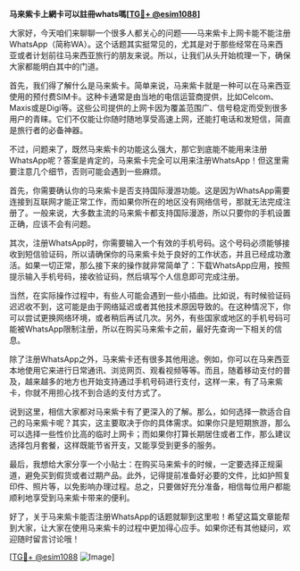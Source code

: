**马来紫卡上網卡可以註冊whats嗎[[TG💪+ @esim1088](https://t.me/s/esim1088)]**

大家好，今天咱们来聊聊一个很多人都关心的问题——马来紫卡上网卡能不能注册WhatsApp（简称WA）。这个话题其实挺常见的，尤其是对于那些经常在马来西亚或者计划前往马来西亚旅行的朋友来说。所以，让我们从头开始梳理一下，确保大家都能明白其中的门道。

首先，我们得了解什么是马来紫卡。简单来说，马来紫卡就是一种可以在马来西亚使用的预付费SIM卡。这种卡通常是由当地的电信运营商提供，比如Celcom、Maxis或是Digi等。这些公司提供的上网卡因为覆盖范围广、信号稳定而受到很多用户的青睐。它们不仅能让你随时随地享受高速上网，还能打电话和发短信，简直是旅行者的必备神器。

不过，问题来了，既然马来紫卡的功能这么强大，那它到底能不能用来注册WhatsApp呢？答案是肯定的，马来紫卡完全可以用来注册WhatsApp！但这里需要注意几个细节，否则可能会遇到一些麻烦。

首先，你需要确认你的马来紫卡是否支持国际漫游功能。这是因为WhatsApp需要连接到互联网才能正常工作，而如果你所在的地区没有网络信号，那就无法完成注册了。一般来说，大多数主流的马来紫卡都支持国际漫游，所以只要你的手机设置正确，应该不会有问题。

其次，注册WhatsApp时，你需要输入一个有效的手机号码。这个号码必须能够接收到短信验证码，所以请确保你的马来紫卡处于良好的工作状态，并且已经成功激活。如果一切正常，那么接下来的操作就非常简单了：下载WhatsApp应用，按照提示输入手机号码，接收验证码，然后填写个人信息即可完成注册。

当然，在实际操作过程中，有些人可能会遇到一些小插曲。比如说，有时候验证码迟迟收不到，这可能是由于网络延迟或者其他技术原因导致的。在这种情况下，你可以尝试更换网络环境，或者稍后再试几次。另外，有些国家或地区的手机号码可能被WhatsApp限制注册，所以在购买马来紫卡之前，最好先查询一下相关的信息。

除了注册WhatsApp之外，马来紫卡还有很多其他用途。例如，你可以在马来西亚本地使用它来进行日常通讯、浏览网页、观看视频等等。而且，随着移动支付的普及，越来越多的地方也开始支持通过手机号码进行支付，这样一来，有了马来紫卡，你就不用担心找不到合适的支付方式了。

说到这里，相信大家都对马来紫卡有了更深入的了解。那么，如何选择一款适合自己的马来紫卡呢？其实，这主要取决于你的具体需求。如果你只是短期旅游，那么可以选择一些性价比高的临时上网卡；而如果你打算长期居住或者工作，那么建议选择包月套餐，这样既能节省开支，又能享受到更多的服务。

最后，我想给大家分享一个小贴士：在购买马来紫卡的时候，一定要选择正规渠道，避免买到假货或者过期产品。此外，记得提前准备好必要的文件，比如护照复印件、照片等，以免影响办理过程。总之，只要做好充分准备，相信每位用户都能顺利地享受到马来紫卡带来的便利。

好了，关于马来紫卡能否注册WhatsApp的话题就聊到这里啦！希望这篇文章能帮到大家，让大家在使用马来紫卡的过程中更加得心应手。如果你还有其他疑问，欢迎随时留言讨论哦！

[[TG💪+ @esim1088](https://t.me/s/esim1088) ![Image](https://i.postimg.cc/4NQfJmqS/Snipaste-2025-05-13-00-14-12.png)]